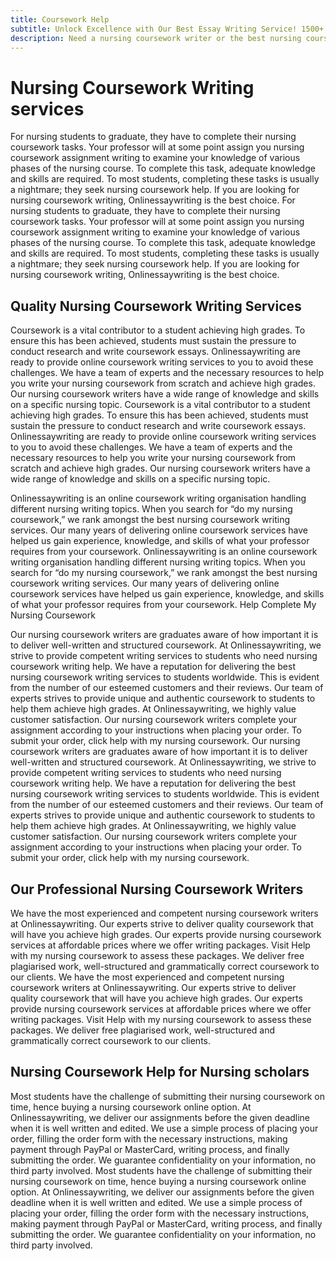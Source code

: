 ```yaml
---
title: Coursework Help
subtitle: Unlock Excellence with Our Best Essay Writing Service! 1500+ Experts Ready to Craft Your A+ Essay. Order Now!
description: Need a nursing coursework writer or the best nursing coursework writer? We bring you quality nursing coursework writing service cheaply.
---
```


# Nursing Coursework Writing services

For nursing students to graduate, they have to complete their nursing coursework tasks. Your professor will at some point assign you nursing coursework assignment writing to examine your knowledge of various phases of the nursing course. To complete this task, adequate knowledge and skills are required. To most students, completing these tasks is usually a nightmare; they seek nursing coursework help. If you are looking for nursing coursework writing, Onlinessaywriting is the best choice.
For nursing students to graduate, they have to complete their nursing coursework tasks. Your professor will at some point assign you nursing coursework assignment writing to examine your knowledge of various phases of the nursing course. To complete this task, adequate knowledge and skills are required. To most students, completing these tasks is usually a nightmare; they seek nursing coursework help. If you are looking for nursing coursework writing, Onlinessaywriting is the best choice.

## Quality Nursing Coursework Writing Services

Coursework is a vital contributor to a student achieving high grades. To ensure this has been achieved, students must sustain the pressure to conduct research and write coursework essays. Onlinessaywriting are ready to provide online coursework writing services to you to avoid these challenges. We have a team of experts and the necessary resources to help you write your nursing coursework from scratch and achieve high grades. Our nursing coursework writers have a wide range of knowledge and skills on a specific nursing topic.
Coursework is a vital contributor to a student achieving high grades. To ensure this has been achieved, students must sustain the pressure to conduct research and write coursework essays. Onlinessaywriting are ready to provide online coursework writing services to you to avoid these challenges. We have a team of experts and the necessary resources to help you write your nursing coursework from scratch and achieve high grades. Our nursing coursework writers have a wide range of knowledge and skills on a specific nursing topic.

Onlinessaywriting is an online coursework writing organisation handling different nursing writing topics. When you search for “do my nursing coursework,” we rank amongst the best nursing coursework writing services. Our many years of delivering online coursework services have helped us gain experience, knowledge, and skills of what your professor requires from your coursework.
Onlinessaywriting is an online coursework writing organisation handling different nursing writing topics. When you search for “do my nursing coursework,” we rank amongst the best nursing coursework writing services. Our many years of delivering online coursework services have helped us gain experience, knowledge, and skills of what your professor requires from your coursework.
Help Complete My Nursing Coursework

Our nursing coursework writers are graduates aware of how important it is to deliver well-written and structured coursework. At Onlinessaywriting, we strive to provide competent writing services to students who need nursing coursework writing help. We have a reputation for delivering the best nursing coursework writing services to students worldwide. This is evident from the number of our esteemed customers and their reviews. Our team of experts strives to provide unique and authentic coursework to students to help them achieve high grades. At Onlinessaywriting, we highly value customer satisfaction. Our nursing coursework writers complete your assignment according to your instructions when placing your order. To submit your order, click help with my nursing coursework.
Our nursing coursework writers are graduates aware of how important it is to deliver well-written and structured coursework. At Onlinessaywriting, we strive to provide competent writing services to students who need nursing coursework writing help. We have a reputation for delivering the best nursing coursework writing services to students worldwide. This is evident from the number of our esteemed customers and their reviews. Our team of experts strives to provide unique and authentic coursework to students to help them achieve high grades. At Onlinessaywriting, we highly value customer satisfaction. Our nursing coursework writers complete your assignment according to your instructions when placing your order. To submit your order, click help with my nursing coursework.

## Our Professional Nursing Coursework Writers

We have the most experienced and competent nursing coursework writers at Onlinessaywriting. Our experts strive to deliver quality coursework that will have you achieve high grades. Our experts provide nursing coursework services at affordable prices where we offer writing packages. Visit Help with my nursing coursework to assess these packages. We deliver free plagiarised work, well-structured and grammatically correct coursework to our clients.
We have the most experienced and competent nursing coursework writers at Onlinessaywriting. Our experts strive to deliver quality coursework that will have you achieve high grades. Our experts provide nursing coursework services at affordable prices where we offer writing packages. Visit Help with my nursing coursework to assess these packages. We deliver free plagiarised work, well-structured and grammatically correct coursework to our clients.

## Nursing Coursework Help for Nursing scholars

Most students have the challenge of submitting their nursing coursework on time, hence buying a nursing coursework online option. At Onlinessaywriting, we deliver our assignments before the given deadline when it is well written and edited. We use a simple process of placing your order, filling the order form with the necessary instructions, making payment through PayPal or MasterCard, writing process, and finally submitting the order. We guarantee confidentiality on your information, no third party involved.
Most students have the challenge of submitting their nursing coursework on time, hence buying a nursing coursework online option. At Onlinessaywriting, we deliver our assignments before the given deadline when it is well written and edited. We use a simple process of placing your order, filling the order form with the necessary instructions, making payment through PayPal or MasterCard, writing process, and finally submitting the order. We guarantee confidentiality on your information, no third party involved.
